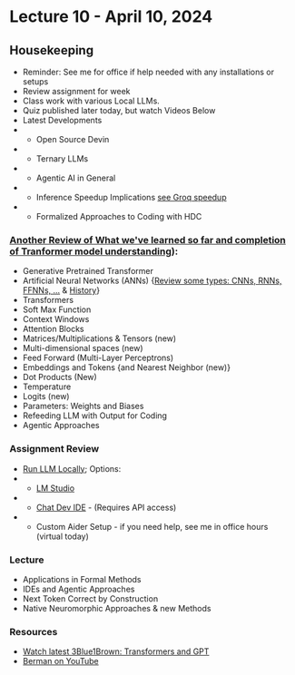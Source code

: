 # Lecture 10 - April 10, 2024

## Housekeeping
- Reminder: See me for office if help needed with any installations or setups
- Review assignment for week
- Class work with various Local LLMs.
- Quiz published later today, but watch Videos Below
- Latest Developments
- * Open Source Devin
- * Ternary LLMs
- * Agentic AI in General
- * Inference Speedup Implications  [see Groq speedup](https://youtu.be/13pnH_8cBUM)
- * Formalized Approaches to Coding with HDC

### [Another Review of What we've learned so far and completion of Tranformer model understanding](https://youtu.be/wjZofJX0v4M)):
- Generative Pretrained Transformer
- Artificial Neural Networks (ANNs) {[Review some types: CNNs, RNNs, FFNNs, ...](https://towardsdatascience.com/the-mostly-complete-chart-of-neural-networks-explained-3fb6f2367464) & [History](https://www.kdnuggets.com/a-brief-history-of-the-neural-networks)}
- Transformers
- Soft Max Function
- Context Windows
- Attention Blocks
- Matrices/Multiplications & Tensors (new)
- Multi-dimensional spaces (new)
- Feed Forward (Multi-Layer Perceptrons)
- Embeddings and Tokens {and Nearest Neighbor (new)}
- Dot Products (New)
- Temperature
- Logits (new)
- Parameters: Weights and Biases
- Refeeding LLM with Output for Coding
- Agentic Approaches

### Assignment Review
- [Run LLM Locally](https://semaphoreci.com/blog/local-llm); Options:
- * [LM Studio](https://LMStudio.ai/)
- * [Chat Dev IDE](https://chromewebstore.google.com/detail/chatdev-ide-building-your/dopllopmmfnghbahgbdejnkebfcmomej) - (Requires API access)
- * Custom Aider Setup - if you need help, see me in office hours (virtual today)

### Lecture
- Applications in Formal Methods
- IDEs and Agentic Approaches
- Next Token Correct by Construction
- Native Neuromorphic Approaches & new Methods

### Resources
- [Watch latest 3Blue1Brown: Transformers and GPT](https://youtu.be/eMlx5fFNoYc?si=81fmkft8x9KaSboT)
- [Berman on YouTube](https://www.youtube.com/@matthew_berman)
